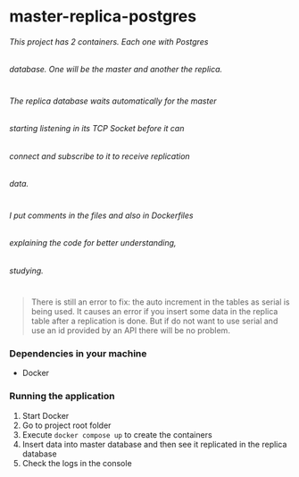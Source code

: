 # master-replica-postgres

###### This project has 2 containers. Each one with Postgres
###### database. One will be the master and another the replica.
#
###### The replica database waits automatically for the master
###### starting listening in its TCP Socket before it can
###### connect and subscribe to it to receive replication
###### data.
#
###### I put comments in the files and also in Dockerfiles
###### explaining the code for better understanding,
###### studying.
#
> There is still an error to fix: the auto increment in the tables as serial is being used. It causes an error if you insert some data in the replica table after a replication is done.
> But if do not want to use serial and use an id provided by an API there will be no problem.

### Dependencies in your machine
- Docker

### Running the application
1. Start Docker
2. Go to project root folder
3. Execute `docker compose up` to create the containers
4. Insert data into master database and then see it replicated
in the replica database
5. Check the logs in the console
